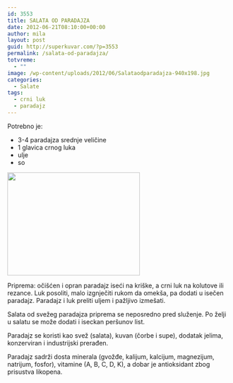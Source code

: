 ```yaml
---
id: 3553
title: SALATA OD PARADAJZA
date: 2012-06-21T08:10:00+00:00
author: mila
layout: post
guid: http://superkuvar.com/?p=3553
permalink: /salata-od-paradajza/
totvreme:
  - ""
image: /wp-content/uploads/2012/06/Salataodparadajza-940x198.jpg
categories:
  - Salate
tags:
  - crni luk
  - paradajz
---
```

Potrebno je:

  * 3-4 paradajza srednje veličine
  * 1 glavica crnog luka
  * ulje
  * so

<img class="alignnone size-medium wp-image-3554" title="Salataodparadajza" src="//superkuvar.com/wp-content/uploads/2012/06/Salataodparadajza-e1340266097286-300x233.jpg" alt="" width="300" height="233" /> 

Priprema: očišćen i opran paradajz iseći na kriške, a crni luk na kolutove ili rezance. Luk posoliti, malo izgnječiti rukom da omekša, pa dodati u isečen paradajz. Paradajz i luk preliti uljem i pažljivo izmešati.

Salata od svežeg paradajza priprema se neposredno pred služenje. Po želji u salatu se može dodati i iseckan peršunov list.

Paradajz se koristi kao svež (salata), kuvan (čorbe i supe), dodatak jelima, konzerviran i industrijski prerađen.

Paradajz sadrži dosta minerala (gvožđe, kalijum, kalcijum, magnezijum, natrijum, fosfor), vitamine (A, B, C, D, K), a dobar je antioksidant zbog prisustva likopena.

&nbsp;